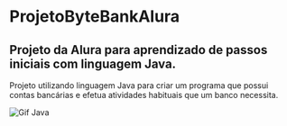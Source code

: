 # ProjetoByteBankAlura
## Projeto da Alura para aprendizado de passos iniciais com linguagem Java.
Projeto utilizando linguagem Java para criar um programa que possui contas bancárias e efetua atividades habituais que um banco necessita.

![Gif Java](https://github.com/Camilla-Marques/ProjetoByteBankAlura/blob/master/Java.gif)